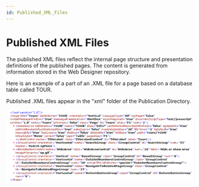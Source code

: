 ```yaml
---
id: Published_XML_Files
---
```


# Published XML Files

The published XML files reflect the internal page structure and presentation definitions of the published pages. The content is generated from information stored in the Web Designer repository.

Here is an example of a part of an .XML file for a page based on a database table called TOUR.

Published .XML files appear in the "xml" folder of the Publication Directory.

![](./assets/a8c6cd4c-f9aa-4371-8ffa-4daa22ab6aee.png)
